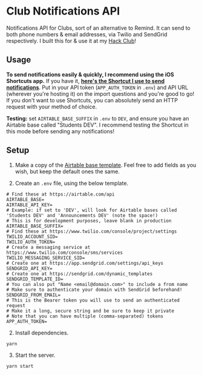 # Club Notifications API

Notifications API for Clubs, sort of an alternative to Remind. It can send to both phone numbers & email addresses, via Twilio and SendGrid respectively. I built this for & use it at my [Hack Club](https://hackclub.com)!

## Usage

**To send notifications easily & quickly, I recommend using the iOS Shortcuts app.** If you have it, **[here's the Shortcut I use to send notifications](https://www.icloud.com/shortcuts/414871a1b74c4efe8b09230965532461)**. Put in your API token (`APP_AUTH_TOKEN` in `.env`) and API URL (wherever you're hosting it) on the import questions and you're good to go! If you don't want to use Shortcuts, you can absolutely send an HTTP request with your method of choice.

**Testing:** set `AIRTABLE_BASE_SUFFIX` in `.env` to `DEV`, and ensure you have an Airtable base called "Students DEV". I recommend testing the Shortcut in this mode before sending any notifications!

## Setup

1. Make a copy of the [Airtable base template](https://airtable.com/shrMJutlP3wjdHj6y). Feel free to add fields as you wish, but keep the default ones the same.

2. Create an `.env` file, using the below template.

```
# Find these at https://airtable.com/api
AIRTABLE_BASE=
AIRTABLE_API_KEY=
# Example: if set to 'DEV', will look for Airtable bases called 'Students DEV' and 'Announcements DEV' (note the space!)
# This is for development purposes, leave blank in production
AIRTABLE_BASE_SUFFIX=
# Find these at https://www.twilio.com/console/project/settings
TWILIO_ACCOUNT_SID=
TWILIO_AUTH_TOKEN=
# Create a messaging service at https://www.twilio.com/console/sms/services
TWILIO_MESSAGING_SERVICE_SID=
# Create one at https://app.sendgrid.com/settings/api_keys
SENDGRID_API_KEY=
# Create one at https://sendgrid.com/dynamic_templates
SENDGRID_TEMPLATE_ID=
# You can also put "Name <email@domain.com>" to include a from name
# Make sure to authenticate your domain with SendGrid beforehand!
SENDGRID_FROM_EMAIL=
# This is the Bearer token you will use to send an authenticated request
# Make it a long, secure string and be sure to keep it private
# Note that you can have multiple (comma-separated) tokens
APP_AUTH_TOKEN=
```

2. Install dependencies.

```
yarn
```

3. Start the server.

```
yarn start
```
